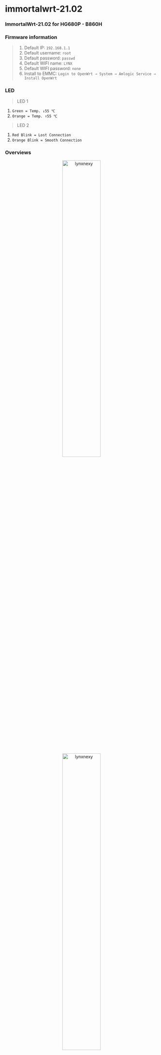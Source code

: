 # immortalwrt-21.02
### ImmortalWrt-21.02 for HG680P - B860H

### Firmware information 
> 1. Default IP: `192.168.1.1`
> 2. Default username: `root`
> 3. Default password: `passwd`
> 4. Default WIFI name: `LYNX`
> 5. Default WIFI password: `none`
> 6. Install to EMMC: `Login to OpenWrt → System → Amlogic Service → Install OpenWrt`

### LED
> LED 1
1. `Green = Temp. ↓55 ℃`
2. `Orange = Temp. ↑55 ℃`

> LED 2
1. `Red Blink = Lost Connection`
2. `Orange Blink = Smooth Connection`

### Overviews
<p align="center">
<img src="https://github.com/lynxnexy/immortalwrt/blob/main/pages/Screen%20Shot%202022-01-11%20at%2018.13.31.png" width="50%" height="50%" alt="lynxnexy">
<img src="https://github.com/lynxnexy/immortalwrt/blob/main/pages/Screen%20Shot%202022-01-11%20at%2018.13.58.png" width="50%" height="50%" alt="lynxnexy">
<img src="https://github.com/lynxnexy/immortalwrt/blob/main/pages/Screen%20Shot%202022-01-11%20at%2018.14.41.png" width="50%" height="50%" alt="lynxnexy">
<img src="https://github.com/lynxnexy/immortalwrt/blob/main/pages/Screen%20Shot%202022-01-11%20at%2018.15.27.png" width="50%" height="50%" alt="lynxnexy">
<img src="https://github.com/lynxnexy/immortalwrt/blob/main/pages/Screen%20Shot%202022-01-11%20at%2018.18.14.png" width="50%" height="50%" alt="lynxnexy">
<img src="https://github.com/lynxnexy/immortalwrt/blob/main/pages/Screen%20Shot%202022-01-11%20at%2018.19.21.png" width="50%" height="50%" alt="lynxnexy">
</p>

## Acknowledgments

- [OpenWrt](https://github.com/openwrt/openwrt)
- [ImmortalWrt](https://github.com/immortalwrt/immortalwrt)
- [unifreq](https://github.com/unifreq/openwrt_packit)
- [ophub](https://github.com/ophub/amlogic-s9xxx-openwrt)

